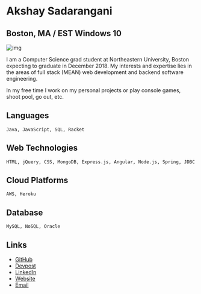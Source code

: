 # Akshay Sadarangani
## Boston, MA / EST Windows 10

![img](https://images.unsplash.com/photo-1496211398645-a5e6126505b2?ixlib=rb-0.3.5&s=f6089d385bf156c414e610bf72821858&auto=format&fit=crop&w=1924&q=80)

I am a Computer Science grad student at Northeastern University, Boston expecting to graduate in December 2018. My interests and expertise lies in the areas of full stack (MEAN) web development and backend software engineering.

In my free time I work on my personal projects or play console games, shoot pool, go out, etc.

## Languages
```Java, JavaScript, SQL, Racket```

## Web Technologies
```HTML, jQuery, CSS, MongoDB, Express.js, Angular, Node.js, Spring, JDBC```

## Cloud Platforms
```AWS, Heroku```

## Database
```MySQL, NoSQL, Oracle```

## Links

* [GitHub](https://github.com/aksh4y)
* [Devpost](https://devpost.com/4kshay)
* [LinkedIn](https://www.linkedin.com/in/akshay-sadarangani)
* [Website](https://akshaysadarangani.com)
* [Email](mailto:akshay.sadarangani@gmail.com)
